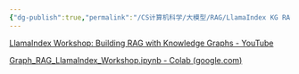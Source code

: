 ```yaml
---
{"dg-publish":true,"permalink":"/CS计算机科学/大模型/RAG/LlamaIndex KG RAG/","noteIcon":"","created":"2024-06-22T22:30:29.376+08:00","updated":"2024-04-24T00:07:02.000+08:00"}
---
```



[LlamaIndex Workshop: Building RAG with Knowledge Graphs - YouTube](https://www.youtube.com/watch?v=hb8uT-VBEwQ)

[Graph_RAG_LlamaIndex_Workshop.ipynb - Colab (google.com)](https://colab.research.google.com/drive/1tLjOg2ZQuIClfuWrAC2LdiZHCov8oUbs)
